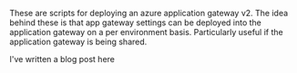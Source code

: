These are scripts for deploying an azure application gateway v2.  The idea behind these is that app gateway settings can be deployed into the application gateway on a per environment basis.  Particularly useful if the application gateway is being shared.

I've written a blog post here 